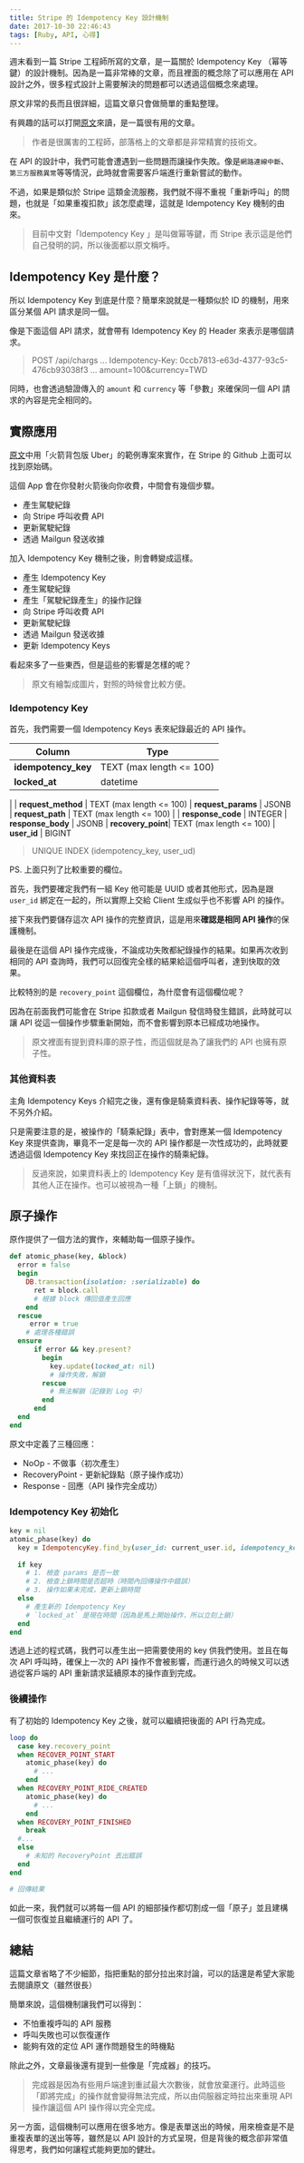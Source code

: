 ```yaml
---
title: Stripe 的 Idempotency Key 設計機制
date: 2017-10-30 22:46:43
tags: [Ruby, API, 心得]
---
```


週末看到一篇 Stripe 工程師所寫的文章，是一篇關於 Idempotency Key （幂等鍵）的設計機制。因為是一篇非常棒的文章，而且裡面的概念除了可以應用在 API 設計之外，很多程式設計上需要解決的問題都可以透過這個概念來處理。

原文非常的長而且很詳細，這篇文章只會做簡單的重點整理。

有興趣的話可以打開[原文](https://brandur.org/idempotency-keys)來讀，是一篇很有用的文章。

> 作者是很厲害的工程師，部落格上的文章都是非常精實的技術文。

<!-- more -->

在 API 的設計中，我們可能會遭遇到一些問題而讓操作失敗。像是`網路連線中斷`、`第三方服務異常`等等情況，此時就會需要客戶端進行重新嘗試的動作。

不過，如果是類似於 Stripe 這類金流服務，我們就不得不重視「重新呼叫」的問題，也就是「如果重複扣款」該怎麼處理，這就是 Idempotency Key 機制的由來。

> 目前中文對「Idempotency Key 」是叫做幂等鍵，而 Stripe 表示這是他們自己發明的詞，所以後面都以原文稱呼。

## Idempotency Key  是什麼？

所以 Idempotency Key 到底是什麼？簡單來說就是一種類似於 ID 的機制，用來區分某個 API 請求是同一個。

像是下面這個 API 請求，就會帶有 Idempotency Key 的 Header 來表示是哪個請求。

> POST /api/chargs
> ...
> Idempotency-Key: 0ccb7813-e63d-4377-93c5-476cb93038f3
> ...
> amount=100&currency=TWD

同時，也會透過驗證傳入的 `amount` 和 `currency` 等「參數」來確保同一個 API 請求的內容是完全相同的。

## 實際應用

[原文](https://brandur.org/idempotency-keys)中用「火箭背包版 Uber」的範例專案來實作，在 Stripe 的 Github 上面可以找到原始碼。

這個 App 會在你發射火箭後向你收費，中間會有幾個步驟。

* 產生駕駛紀錄
* 向 Stripe 呼叫收費 API
* 更新駕駛紀錄
* 透過 Mailgun 發送收據

加入 Idempotency Key 機制之後，則會轉變成這樣。

* 產生 Idempotency Key
* 產生駕駛紀錄
* 產生「駕駛紀錄產生」的操作記錄
* 向 Stripe 呼叫收費 API
* 更新駕駛紀錄
* 透過 Mailgun 發送收據
* 更新 Idempotency Keys

看起來多了一些東西，但是這些的影響是怎樣的呢？

> 原文有繪製成圖片，對照的時候會比較方便。

### Idempotency Key

首先，我們需要一個 Idempotency Keys 表來紀錄最近的 API 操作。

|Column|Type|
|----------|-----|
| **idempotency_key** | TEXT (max length <= 100)
| **locked_at** | datetime
| 
| **request_method** | TEXT (max length <= 100)
| **request_params** | JSONB
| **request_path** | TEXT (max length <= 100)
|
| **response_code** | INTEGER
| **response_body** | JSONB
| **recovery_point**| TEXT (max length <= 100)
| **user_id** | BIGINT

> UNIQUE INDEX (idempotency_key, user_ud)

PS. 上面只列了比較重要的欄位。

首先，我們要確定我們有一組 Key 他可能是 UUID 或者其他形式，因為是跟 `user_id` 綁定在一起的，所以實際上交給 Client 生成似乎也不影響 API 的操作。

接下來我們要儲存這次 API 操作的完整資訊，這是用來**確認是相同 API 操作**的保護機制。

最後是在這個 API 操作完成後，不論成功失敗都紀錄操作的結果。如果再次收到相同的 API 查詢時，我們可以回復完全樣的結果給這個呼叫者，達到快取的效果。

比較特別的是 `recovery_point` 這個欄位，為什麼會有這個欄位呢？

因為在前面我們可能會在 Stripe 扣款或者 Mailgun 發信時發生錯誤，此時就可以讓 API 從這一個操作步驟重新開始，而不會影響到原本已經成功地操作。

> 原文裡面有提到資料庫的原子性，而這個就是為了讓我們的 API 也擁有原子性。

### 其他資料表

主角  Idempotency Keys 介紹完之後，還有像是騎乘資料表、操作紀錄等等，就不另外介紹。

只是需要注意的是，被操作的「騎乘紀錄」表中，會對應某一個  Idempotency Key 來提供查詢，畢竟不一定是每一次的 API 操作都是一次性成功的，此時就要透過這個  Idempotency Key 來找回正在操作的騎乘紀錄。

> 反過來說，如果資料表上的  Idempotency Key 是有值得狀況下，就代表有其他人正在操作。也可以被視為一種「上鎖」的機制。

## 原子操作

原作提供了一個方法的實作，來輔助每一個原子操作。

```ruby
def atomic_phase(key, &block)
  error = false
  begin
    DB.transaction(isolation: :serializable) do
      ret = block.call
      # 根據 block 傳回值產生回應
    end
  rescue
     error = true
    # 處理各種錯誤
  ensure
      if error && key.present?
        begin
          key.update(locked_at: nil)
          # 操作失敗，解鎖
        rescue
          # 無法解鎖（記錄到 Log 中）
        end 
      end
  end
end
```

原文中定義了三種回應：

* NoOp - 不做事（初次產生）
* RecoveryPoint - 更新紀錄點（原子操作成功）
* Response - 回應（API 操作完全成功）

###  Idempotency Key 初始化

```ruby
key = nil
atomic_phase(key) do
  key = IdempotencyKey.find_by(user_id: current_user.id, idempotency_key: params[:key])
  
  if key
    # 1. 檢查 params 是否一致
    # 2. 檢查上鎖時間是否超時（時間內回傳操作中錯誤）
    # 3. 操作如果未完成，更新上鎖時間
  else
    # 產生新的 Idempotency Key
    # `locked_at` 是現在時間（因為是馬上開始操作，所以立刻上鎖）
  end
end
```

透過上述的程式碼，我們可以產生出一把需要使用的 key 供我們使用。並且在每次 API 呼叫時，確保上一次的 API 操作不會被影響，而運行過久的時候又可以透過從客戶端的 API 重新請求延續原本的操作直到完成。

### 後續操作

有了初始的 Idempotency Key 之後，就可以繼續把後面的 API 行為完成。

```ruby
loop do
  case key.recovery_point
  when RECOVER_POINT_START
    atomic_phase(key) do
      # ...
    end
  when RECOVERY_POINT_RIDE_CREATED
    atomic_phase(key) do
      # ...
    end
  when RECOVERY_POINT_FINISHED
    break
  #...
  else
    # 未知的 RecoveryPoint 丟出錯誤
  end
end

# 回傳結果
```

如此一來，我們就可以將每一個 API 的細部操作都切割成一個「原子」並且建構一個可恢復並且繼續運行的 API 了。

## 總結

這篇文章省略了不少細節，指把重點的部分拉出來討論，可以的話還是希望大家能去閱讀原文（雖然很長）

簡單來說，這個機制讓我們可以得到：

* 不怕重複呼叫的 API 服務
* 呼叫失敗也可以恢復運作
* 能夠有效的定位 API 運作問題發生的時機點

除此之外，文章最後還有提到一些像是「完成器」的技巧。

> 完成器是因為有些用戶端達到重試最大次數後，就會放棄運行。此時這些「即將完成」的操作就會變得無法完成，所以由伺服器定時拉出來重現 API 操作讓這個 API 操作得以完全完成。

另一方面，這個機制可以應用在很多地方。像是表單送出的時候，用來檢查是不是重複表單的送出等等，雖然是以 API 設計的方式呈現，但是背後的概念卻非常值得思考，我們如何讓程式能夠更加的健壯。

